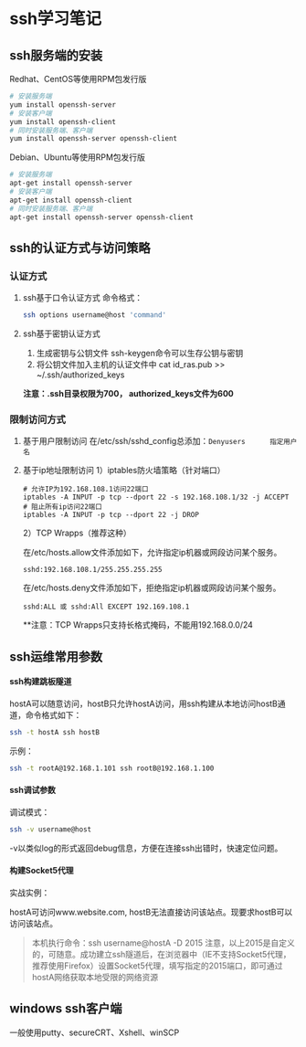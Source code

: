 # ssh学习笔记

## ssh服务端的安装

Redhat、CentOS等使用RPM包发行版

```bash
# 安装服务端
yum install openssh-server
# 安装客户端
yum install openssh-client
# 同时安装服务端、客户端
yum install openssh-server openssh-client
```

Debian、Ubuntu等使用RPM包发行版

```bash
# 安装服务端
apt-get install openssh-server
# 安装客户端
apt-get install openssh-client
# 同时安装服务端、客户端
apt-get install openssh-server openssh-client
```



## ssh的认证方式与访问策略

### 认证方式

1. ssh基于口令认证方式
   命令格式：

   ```bash
   ssh options username@host 'command'
   ```

2. ssh基于密钥认证方式

   1. 生成密钥与公钥文件
      ssh-keygen命令可以生存公钥与密钥
   2. 将公钥文件加入主机的认证文件中
      cat id_ras.pub >> ~/.ssh/authorized_keys

   **注意：.ssh目录权限为700， authorized_keys文件为600**

### 限制访问方式

1. 基于用户限制访问
   在/etc/ssh/sshd_config总添加：`Denyusers		指定用户名`

2. 基于ip地址限制访问
    1）iptables防火墙策略（针对端口）

   ```
   # 允许IP为192.168.108.1访问22端口
   iptables -A INPUT -p tcp --dport 22 -s 192.168.108.1/32 -j ACCEPT
   # 阻止所有ip访问22端口
   iptables -A INPUT -p tcp --dport 22 -j DROP
   ```

   2）TCP Wrapps（推荐这种）

   在/etc/hosts.allow文件添加如下，允许指定ip机器或网段访问某个服务。

   `sshd:192.168.108.1/255.255.255.255`

   在/etc/hosts.deny文件添加如下，拒绝指定ip机器或网段访问某个服务。

   `sshd:ALL 或 sshd:All EXCEPT 192.169.108.1`

   **注意：TCP Wrapps只支持长格式掩码，不能用192.168.0.0/24

## ssh运维常用参数

#### ssh构建跳板隧道

hostA可以随意访问，hostB只允许hostA访问，用ssh构建从本地访问hostB通道，命令格式如下：

```bash
ssh -t hostA ssh hostB
```

示例：

```bash
ssh -t rootA@192.168.1.101 ssh rootB@192.168.1.100
```

#### ssh调试参数

调试模式：

```bash
ssh -v username@host
```

-v以类似log的形式返回debug信息，方便在连接ssh出错时，快速定位问题。

#### 构建Socket5代理

实战实例：

hostA可访问www.website.com, hostB无法直接访问该站点。现要求hostB可以访问该站点。

> 本机执行命令：ssh username@hostA -D 2015
> 注意，以上2015是自定义的，可随意。成功建立ssh隧道后，在浏览器中（IE不支持Socket5代理，推荐使用Firefox）设置Socket5代理，填写指定的2015端口，即可通过hostA网络获取本地受限的网络资源

## windows ssh客户端

一般使用putty、secureCRT、Xshell、winSCP